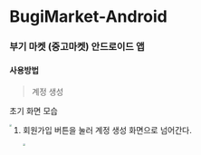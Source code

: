 # BugiMarket-Android
###  부기 마켓 (중고마켓) 안드로이드 앱 

#### 사용방법 

> 계정 생성

초기 화면 모습

<img src="C:\Users\user\OneDrive\바탕 화면\문서 이미지\계정생성 -첫 로그인 화면.png" style="float: left; zoom: 25%;"/>

1. 회원가입 버튼을 눌러 계정 생성 화면으로 넘어간다.

   <img src="C:\Users\user\OneDrive\바탕 화면\문서 이미지\회원가입 화면.png" style="float: left; zoom: 25%;" />
